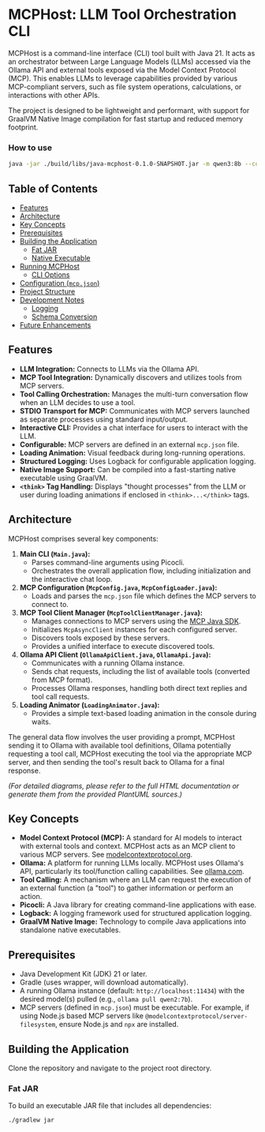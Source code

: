 # MCPHost: LLM Tool Orchestration CLI

MCPHost is a command-line interface (CLI) tool built with Java 21. It acts as an orchestrator between Large Language Models (LLMs) accessed via the Ollama API and external tools exposed via the Model Context Protocol (MCP). This enables LLMs to leverage capabilities provided by various MCP-compliant servers, such as file system operations, calculations, or interactions with other APIs.

The project is designed to be lightweight and performant, with support for GraalVM Native Image compilation for fast startup and reduced memory footprint.

### How to use

```bash
java -jar ./build/libs/java-mcphost-0.1.0-SNAPSHOT.jar -m qwen3:8b --config ~/mcp.json 
```


## Table of Contents




- [Features](#features)
- [Architecture](#architecture)
- [Key Concepts](#key-concepts)
- [Prerequisites](#prerequisites)
- [Building the Application](#building-the-application)
    - [Fat JAR](#fat-jar)
    - [Native Executable](#native-executable)
- [Running MCPHost](#running-mcphost)
    - [CLI Options](#cli-options)
- [Configuration (`mcp.json`)](#configuration-mcpjson)
- [Project Structure](#project-structure)
- [Development Notes](#development-notes)
    - [Logging](#logging)
    - [Schema Conversion](#schema-conversion)
- [Future Enhancements](#future-enhancements)

## Features

*   **LLM Integration:** Connects to LLMs via the Ollama API.
*   **MCP Tool Integration:** Dynamically discovers and utilizes tools from MCP servers.
*   **Tool Calling Orchestration:** Manages the multi-turn conversation flow when an LLM decides to use a tool.
*   **STDIO Transport for MCP:** Communicates with MCP servers launched as separate processes using standard input/output.
*   **Interactive CLI:** Provides a chat interface for users to interact with the LLM.
*   **Configurable:** MCP servers are defined in an external `mcp.json` file.
*   **Loading Animation:** Visual feedback during long-running operations.
*   **Structured Logging:** Uses Logback for configurable application logging.
*   **Native Image Support:** Can be compiled into a fast-starting native executable using GraalVM.
*   **`<think>` Tag Handling:** Displays "thought processes" from the LLM or user during loading animations if enclosed in `<think>...</think>` tags.

## Architecture

MCPHost comprises several key components:

1.  **Main CLI (<code>Main.java</code>):**
    *   Parses command-line arguments using Picocli.
    *   Orchestrates the overall application flow, including initialization and the interactive chat loop.
2.  **MCP Configuration (<code>McpConfig.java</code>, <code>McpConfigLoader.java</code>):**
    *   Loads and parses the `mcp.json` file which defines the MCP servers to connect to.
3.  **MCP Tool Client Manager (<code>McpToolClientManager.java</code>):**
    *   Manages connections to MCP servers using the [MCP Java SDK](https://github.com/modelcontextprotocol/java-sdk).
    *   Initializes `McpAsyncClient` instances for each configured server.
    *   Discovers tools exposed by these servers.
    *   Provides a unified interface to execute discovered tools.
4.  **Ollama API Client (<code>OllamaApiClient.java</code>, <code>OllamaApi.java</code>):**
    *   Communicates with a running Ollama instance.
    *   Sends chat requests, including the list of available tools (converted from MCP format).
    *   Processes Ollama responses, handling both direct text replies and tool call requests.
5.  **Loading Animator (<code>LoadingAnimator.java</code>):**
    *   Provides a simple text-based loading animation in the console during waits.

The general data flow involves the user providing a prompt, MCPHost sending it to Ollama with available tool definitions, Ollama potentially requesting a tool call, MCPHost executing the tool via the appropriate MCP server, and then sending the tool's result back to Ollama for a final response.

*(For detailed diagrams, please refer to the full HTML documentation or generate them from the provided PlantUML sources.)*

## Key Concepts

*   **Model Context Protocol (MCP):** A standard for AI models to interact with external tools and context. MCPHost acts as an MCP client to various MCP servers. See [modelcontextprotocol.org](https://modelcontextprotocol.org/).
*   **Ollama:** A platform for running LLMs locally. MCPHost uses Ollama's API, particularly its tool/function calling capabilities. See [ollama.com](https://ollama.com/).
*   **Tool Calling:** A mechanism where an LLM can request the execution of an external function (a "tool") to gather information or perform an action.
*   **Picocli:** A Java library for creating command-line applications with ease.
*   **Logback:** A logging framework used for structured application logging.
*   **GraalVM Native Image:** Technology to compile Java applications into standalone native executables.

## Prerequisites

*   Java Development Kit (JDK) 21 or later.
*   Gradle (uses wrapper, will download automatically).
*   A running Ollama instance (default: `http://localhost:11434`) with the desired model(s) pulled (e.g., `ollama pull qwen2:7b`).
*   MCP servers (defined in `mcp.json`) must be executable. For example, if using Node.js based MCP servers like `@modelcontextprotocol/server-filesystem`, ensure Node.js and `npx` are installed.

## Building the Application

Clone the repository and navigate to the project root directory.

### Fat JAR

To build an executable JAR file that includes all dependencies:
```bash
./gradlew jar
